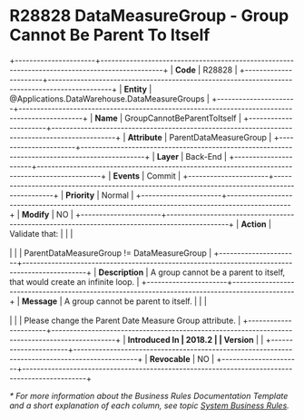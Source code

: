 ﻿---
erp.type: business-rule
erp.entity: Applications.DataWarehouse.DataMeasureGroups
---

# R28828 DataMeasureGroup - Group Cannot Be Parent To Itself
+----------------------+-----------------------------------------------------------------------------------------------+
| **Code**             | R28828                                                                                        |
+----------------------+-----------------------------------------------------------------------------------------------+
| **Entity**           | @Applications.DataWarehouse.DataMeasureGroups                                                 |
+----------------------+-----------------------------------------------------------------------------------------------+
| **Name**             | GroupCannotBeParentToItself                                                                   |
+----------------------+-----------------------------------------------------------------------------------------------+
| **Attribute**        | ParentDataMeasureGroup                                                                        |
+----------------------+-----------------------------------------------------------------------------------------------+
| **Layer**            | Back-End                                                                                      |
+----------------------+-----------------------------------------------------------------------------------------------+
| **Events**           | Commit                                                                                        |
+----------------------+-----------------------------------------------------------------------------------------------+
| **Priority**         | Normal                                                                                        |
+----------------------+-----------------------------------------------------------------------------------------------+
| **Modify**           | NO                                                                                            |
+----------------------+-----------------------------------------------------------------------------------------------+
| **Action**           | Validate that:                                                                                |
|                      | <br/><br/>                                                                                    |
|                      | ParentDataMeasureGroup != DataMeasureGroup                                                    |
+----------------------+-----------------------------------------------------------------------------------------------+
| **Description**      | A group cannot be a parent to itself, that would create an infinite loop.                     |
+----------------------+-----------------------------------------------------------------------------------------------+
| **Message**          | A group cannot be parent to itself.                                                           |
|                      | <br/><br/>                                                                                    |
|                      | Please change the Parent Date Measure Group attribute.                                        |
+----------------------+-----------------------------------------------------------------------------------------------+
| **Introduced In      | 2018.2                                                                                        |
| Version**            |                                                                                               |
+----------------------+-----------------------------------------------------------------------------------------------+
| **Revocable**        | NO                                                                                            |
+----------------------+-----------------------------------------------------------------------------------------------+

*\* For more information about the Business Rules Documentation Template and a short explanation of each column, see
topic [System Business Rules](../templates/template-description-system-business-rules.md).*
